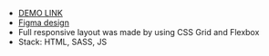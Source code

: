 - [DEMO LINK](https://yungvitik.github.io/Museum-page/)
- [Figma design](https://www.figma.com/file/cRBCqE06cDrY3s4jX7h3iY/%D0%9D%D0%90%D0%9C%D0%A3-(Edit)?node-id=0%3A1)
- Full responsive layout was made by using CSS Grid and Flexbox
- Stack: HTML, SASS, JS
